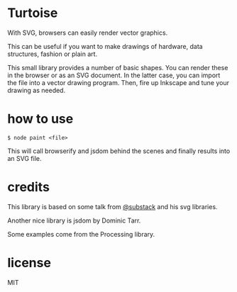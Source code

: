 # Turtoise

With SVG, browsers can easily render vector graphics.

This can be useful if you want to make drawings of hardware, data structures, fashion or plain art.

This small library provides a number of basic shapes. You can render these in the browser or as an SVG document. In the latter case, you can import the file into a vector drawing program. Then, fire up Inkscape and tune your drawing as needed.

# how to use

    $ node paint <file>

This will call browserify and jsdom behind the scenes and finally results into an SVG file.

# credits

This library is based on some talk from [@substack]() and his svg libraries.

Another nice library is jsdom by Dominic Tarr.

Some examples come from the Processing library.

# license

MIT
